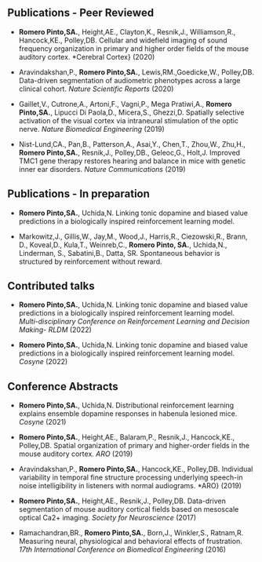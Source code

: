 ## Publications - Peer Reviewed

- **Romero Pinto,SA.**, Height,AE., Clayton,K., Resnik,J., Williamson,R., Hancock,KE., Polley,DB. Cellular and widefield imaging of sound frequency organization in primary and higher order fields of the mouse auditory cortex. *Cerebral Cortex} (2020)

- Aravindakshan,P., **Romero Pinto,SA.**, Lewis,RM.,Goedicke,W., Polley,DB. Data-driven segmentation of audiometric phenotypes across a large clinical cohort. *Nature Scientific Reports* (2020)

- Gaillet,V., Cutrone,A., Artoni,F., Vagni,P., Mega Pratiwi,A., **Romero Pinto,SA.**, Lipucci Di Paola,D., Micera,S., Ghezzi,D. Spatially selective activation of the visual cortex via intraneural stimulation of the optic nerve. *Nature  Biomedical Engineering* (2019)

- Nist-Lund,CA., Pan,B., Patterson,A., Asai,Y., Chen,T., Zhou,W., Zhu,H., **Romero Pinto,SA.**, Resnik,J., Polley,DB., Geleoc,G., Holt,J. Improved TMC1 gene therapy restores hearing and balance in mice with genetic inner ear disorders. *Nature Communications* (2019)

## Publications - In preparation

- **Romero Pinto,SA.**, Uchida,N. Linking tonic dopamine and biased value predictions in a biologically inspired reinforcement learning model. 

- Markowitz,J., Gillis,W., Jay,M., Wood,J., Harris,R., Ciezowski,R., Brann, D.,  Koveal,D., Kula,T., Weinreb,C., **Romero Pinto, SA.**, Uchida,N., Linderman, S.,  Sabatini,B., Datta, SR. Spontaneous behavior is structured by reinforcement without reward.

## Contributed talks

- **Romero Pinto,SA.**, Uchida,N. Linking tonic dopamine and biased value predictions in a biologically inspired reinforcement learning model. *Multi-disciplinary Conference on Reinforcement Learning and Decision Making- RLDM* (2022)

- **Romero Pinto,SA.**, Uchida,N. Linking tonic dopamine and biased value predictions in a biologically inspired reinforcement learning model. *Cosyne* (2022) 

## Conference Abstracts

- **Romero Pinto,SA.**, Uchida,N. Distributional reinforcement learning explains ensemble dopamine responses in habenula lesioned mice. *Cosyne* (2021) 

- **Romero Pinto,SA.**, Height,AE., Balaram,P., Resnik,J., Hancock,KE., Polley,DB. Spatial organization of primary and higher-order fields in the mouse auditory cortex. *ARO* (2019)

- Aravindakshan,P., **Romero Pinto,SA.**, Hancock,KE., Polley,DB. Individual variability in temporal fine structure processing underlying speech-in noise intelligibility in listeners with normal audiograms. *ARO} (2019)

- **Romero Pinto,SA.**, Height,AE., Resnik,J., Polley,DB. Data-driven segmentation of mouse auditory cortical fields based on mesoscale optical Ca2+ imaging. *Society for Neuroscience* (2017) 


- Ramachandran,BR., **Romero Pinto,SA.**, Born,J., Winkler,S., Ratnam,R. Measuring neural, physiological and behavioral effects of frustration. *17th International Conference on Biomedical Engineering* (2016)
